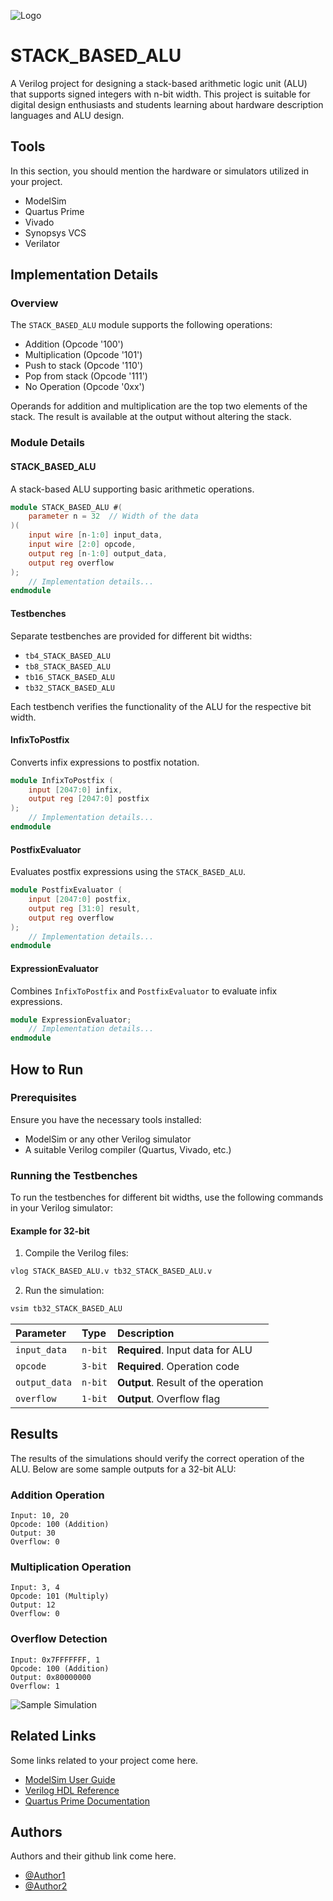 ![Logo](https://via.placeholder.com/600x150?text=Your+Logo+Here+600x150)

# STACK_BASED_ALU

A Verilog project for designing a stack-based arithmetic logic unit (ALU) that supports signed integers with n-bit width. This project is suitable for digital design enthusiasts and students learning about hardware description languages and ALU design.

## Tools
In this section, you should mention the hardware or simulators utilized in your project.
- ModelSim
- Quartus Prime
- Vivado
- Synopsys VCS
- Verilator

## Implementation Details

### Overview

The `STACK_BASED_ALU` module supports the following operations:
- Addition (Opcode '100')
- Multiplication (Opcode '101')
- Push to stack (Opcode '110')
- Pop from stack (Opcode '111')
- No Operation (Opcode '0xx')

Operands for addition and multiplication are the top two elements of the stack. The result is available at the output without altering the stack.

### Module Details

#### STACK_BASED_ALU
A stack-based ALU supporting basic arithmetic operations.
```verilog
module STACK_BASED_ALU #(
    parameter n = 32  // Width of the data
)(
    input wire [n-1:0] input_data,
    input wire [2:0] opcode,
    output reg [n-1:0] output_data,
    output reg overflow
);
    // Implementation details...
endmodule
```

#### Testbenches
Separate testbenches are provided for different bit widths:
- `tb4_STACK_BASED_ALU`
- `tb8_STACK_BASED_ALU`
- `tb16_STACK_BASED_ALU`
- `tb32_STACK_BASED_ALU`

Each testbench verifies the functionality of the ALU for the respective bit width.

#### InfixToPostfix
Converts infix expressions to postfix notation.
```verilog
module InfixToPostfix (
    input [2047:0] infix,
    output reg [2047:0] postfix
);
    // Implementation details...
endmodule
```

#### PostfixEvaluator
Evaluates postfix expressions using the `STACK_BASED_ALU`.
```verilog
module PostfixEvaluator (
    input [2047:0] postfix,
    output reg [31:0] result,
    output reg overflow
);
    // Implementation details...
endmodule
```

#### ExpressionEvaluator
Combines `InfixToPostfix` and `PostfixEvaluator` to evaluate infix expressions.
```verilog
module ExpressionEvaluator;
    // Implementation details...
endmodule
```

## How to Run

### Prerequisites
Ensure you have the necessary tools installed:
- ModelSim or any other Verilog simulator
- A suitable Verilog compiler (Quartus, Vivado, etc.)

### Running the Testbenches

To run the testbenches for different bit widths, use the following commands in your Verilog simulator:

#### Example for 32-bit
1. Compile the Verilog files:
```bash
vlog STACK_BASED_ALU.v tb32_STACK_BASED_ALU.v
```
2. Run the simulation:
```bash
vsim tb32_STACK_BASED_ALU
```

| Parameter | Type     | Description                |
| :-------- | :------- | :------------------------- |
| `input_data` | `n-bit` | **Required**. Input data for ALU |
| `opcode` | `3-bit` | **Required**. Operation code |
| `output_data` | `n-bit` | **Output**. Result of the operation |
| `overflow` | `1-bit` | **Output**. Overflow flag |

## Results

The results of the simulations should verify the correct operation of the ALU. Below are some sample outputs for a 32-bit ALU:

### Addition Operation
```
Input: 10, 20
Opcode: 100 (Addition)
Output: 30
Overflow: 0
```

### Multiplication Operation
```
Input: 3, 4
Opcode: 101 (Multiply)
Output: 12
Overflow: 0
```

### Overflow Detection
```
Input: 0x7FFFFFFF, 1
Opcode: 100 (Addition)
Output: 0x80000000
Overflow: 1
```

![Sample Simulation](![غدغ](https://github.com/atefeghandehari/DSD/assets/121711023/58863d1c-7844-40c9-ae47-ab0ff44a8be4)
)

## Related Links
Some links related to your project come here.
- [ModelSim User Guide](https://www.intel.com/content/www/us/en/docs/programmable/683472/current/modelsim-altera-starter-edition.html)
- [Verilog HDL Reference](https://sutherland-hdl.com/pdfs/verilog_2001_ref_guide.pdf)
- [Quartus Prime Documentation](https://www.intel.com/content/www/us/en/software/programmable/quartus-prime/overview.html)

## Authors
Authors and their github link come here.
- [@Author1](https://github.com/Sharif-University-ESRLab)
- [@Author2](https://github.com/Sharif-University-ESRLab)
```

